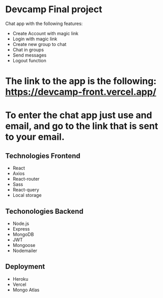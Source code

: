 # Devcamp Final project

Chat app with the following features:

- Create Account with magic link
- Login with magic link
- Create new group to chat
- Chat in groups
- Send messages
- Logout function

# The link to the app is the following: https://devcamp-front.vercel.app/

# To enter the chat app just use and email, and go to the link that is sent to your email.

## Technologies Frontend
- React
- Axios
- React-router
- Sass
- React-query
- Local storage

## Techonologies Backend
- Node.js
- Express
- MongoDB
- JWT
- Mongoose
- Nodemailer

## Deployment
- Heroku
- Vercel
- Mongo Atlas
